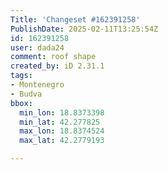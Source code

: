 ```yaml
---
Title: 'Changeset #162391258'
PublishDate: 2025-02-11T13:25:54Z
id: 162391258
user: dada24
comment: roof shape
created_by: iD 2.31.1
tags:
- Montenegro
- Budva
bbox:
  min_lon: 18.8373398
  min_lat: 42.277825
  max_lon: 18.8374524
  max_lat: 42.2779193

---
```

